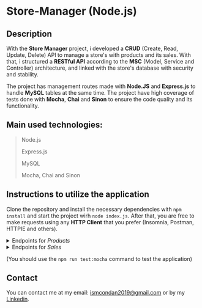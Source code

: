 # Store-Manager (Node.js)

## Description
With the **Store Manager** project, i developed a **CRUD** (Create, Read, Update, Delete) API to manage a store's with products and its sales. With that, i structured a **RESTful API** according to the **MSC** (Model, Service and Controller) architecture, and linked with the store's database with security and stability.

The project has management routes made with **Node.JS** and **Express.js** to handle **MySQL** tables at the same time. The project have high coverage of tests done with **Mocha**, **Chai** and **Sinon** to ensure the code quality and its functionality.

## Main used technologies:
>Node.js
>
>Express.js
>
>MySQL
>
>Mocha, Chai and Sinon
## Instructions to utilize the application
Clone the repository and install the necessary dependencies with `npm install` and start the project wirh `node index.js`. After that, you are free to make requests using any **HTTP Client** that you prefer (Insomnia, Postman, HTTPIE and others).

<details>
  <summary>Endpoints for <i>Products</i></summary>
  <br>
  <ul>
  <li>get('/');</li>
  <li>get('/search');</li>
  <li>get('/:id');</li>
  <li>post('/');</li>
  <li>put('/:id');</li>
  <li>delete('/:id');</li>
  </ul>
</details>

<details>
  <summary>Endpoints for <i>Sales</i></summary>
  <br>
  <ul>
  <li>get('/');</li>
  <li>get('/:id');</li>
  <li>post('/');</li>
  <li>put('/:id');</li>
  <li>delete('/:id');</li>
  </ul>
</details>

(You should use the `npm run test:mocha` command to test the application)

## Contact
You can contact me at my email: ismcondan2019@gmail.com or by my <a href="https://www.linkedin.com/in/ismaeldantas/">Linkedin</a>.
